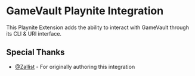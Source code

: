 # GameVault Playnite Integration
This Playnite Extension adds the ability to interact with GameVault through its CLI & URI interface.

## Special Thanks
- [@Zallist](https://github.com/Zallist) - For originally authoring this integration
